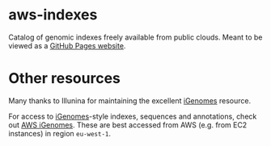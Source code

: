 # aws-indexes

Catalog of genomic indexes freely available from public clouds.  Meant to be viewed as a [GitHub Pages website](https://benlangmead.github.io/aws-indexes/).

# Other resources

Many thanks to Illunina for maintaining the excellent [iGenomes](https://support.illumina.com/sequencing/sequencing_software/igenome.html) resource.

For access to [iGenomes](https://support.illumina.com/sequencing/sequencing_software/igenome.html)-style indexes, sequences and annotations, check out [AWS iGenomes](https://ewels.github.io/AWS-iGenomes/).  These are best accessed from AWS (e.g. from EC2 instances) in region `eu-west-1`.
